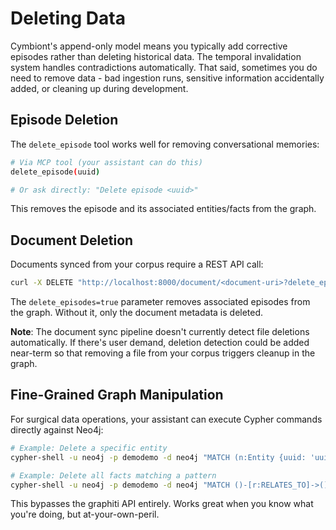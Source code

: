 # Deleting Data

Cymbiont's append-only model means you typically add corrective episodes rather than deleting historical data. The temporal invalidation system handles contradictions automatically. That said, sometimes you do need to remove data - bad ingestion runs, sensitive information accidentally added, or cleaning up during development.

## Episode Deletion

The `delete_episode` tool works well for removing conversational memories:

```bash
# Via MCP tool (your assistant can do this)
delete_episode(uuid)

# Or ask directly: "Delete episode <uuid>"
```

This removes the episode and its associated entities/facts from the graph.

## Document Deletion

Documents synced from your corpus require a REST API call:

```bash
curl -X DELETE "http://localhost:8000/document/<document-uri>?delete_episodes=true"
```

The `delete_episodes=true` parameter removes associated episodes from the graph. Without it, only the document metadata is deleted.

**Note**: The document sync pipeline doesn't currently detect file deletions automatically. If there's user demand, deletion detection could be added near-term so that removing a file from your corpus triggers cleanup in the graph.

## Fine-Grained Graph Manipulation

For surgical data operations, your assistant can execute Cypher commands directly against Neo4j:

```bash
# Example: Delete a specific entity
cypher-shell -u neo4j -p demodemo -d neo4j "MATCH (n:Entity {uuid: 'uuid-here'}) DETACH DELETE n"

# Example: Delete all facts matching a pattern
cypher-shell -u neo4j -p demodemo -d neo4j "MATCH ()-[r:RELATES_TO]->() WHERE r.fact =~ '(?i).*pattern.*' DELETE r"
```

This bypasses the graphiti API entirely. Works great when you know what you're doing, but at-your-own-peril.
